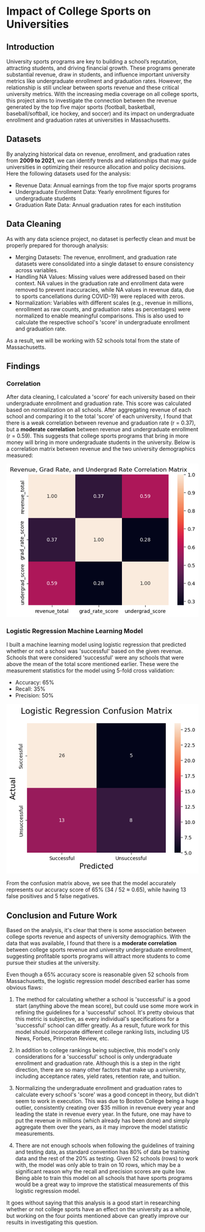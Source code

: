# Impact of College Sports on Universities

## Introduction
University sports programs are key to building a school’s reputation, attracting students, and driving financial growth. These programs generate substantial revenue, draw in students, and influence important university metrics like undergraduate enrollment and graduation rates. However, the relationship is still unclear between sports revenue and these critical university metrics. With the increasing media coverage on all college sports, this project aims to investigate the connection between the revenue generated by the top five major sports (football, basketball, baseball/softball, ice hockey, and soccer) and its impact on undergraduate enrollment and graduation rates at universities in Massachusetts. 

## Datasets
By analyzing historical data on revenue, enrollment, and graduation rates from **2009 to 2021**, we can identify trends and relationships that may guide universities in optimizing their resource allocation and policy decisions. Here the following datasets used for the analysis:
- Revenue Data: Annual earnings from the top five major sports programs
- Undergraduate Enrollment Data: Yearly enrollment figures for undergraduate students
- Graduation Rate Data: Annual graduation rates for each institution

## Data Cleaning
As with any data science project, no dataset is perfectly clean and must be properly prepared for thorough analysis:
- Merging Datasets: The revenue, enrollment, and graduation rate datasets were
consolidated into a single dataset to ensure consistency across variables.
- Handling NA Values: Missing values were addressed based on their context. NA values in the graduation rate and enrollment data were removed to prevent
inaccuracies, while NA values in revenue data, due to sports cancellations during COVID-19) were replaced with zeros.
- Normalization: Variables with different scales (e.g., revenue in millions, enrollment as raw counts, and graduation rates as percentages) were normalized to enable meaningful comparisons. This is also used to calculate the respective school's 'score' in undergraduate enrollment and graduation rate.

As a result, we will be working with 52 schools total from the state of Massachusetts.

## Findings
### Correlation
After data cleaning, I calculated a 'score' for each university based on their undergraduate enrollment and graduation rate. This score was calculated based on normalization on all schools. After aggregating revenue of each school and comparing it to the total 'score' of each university, I found that there is a weak correlation between revenue and graduation rate (r = 0.37), but a **moderate correlation** between revenue and undergraduate enrollment (r = 0.59). This suggests that college sports programs that bring in more money will bring in more undergraduate students in the university. Below is a correlation matrix between revenue and the two university demographics measured:


![Correlation Matrix](/assets/images/correlation_matrix.png)

### Logistic Regression Machine Learning Model
I built a machine learning model using logistic regression that predicted whether or not a school was 'successful' based on the given revenue. Schools that were considered 'successful' were any schools that were above the mean of the total score mentioned earlier. These were the measurement statistics for the model using 5-fold cross validation:
- Accuracy: 65%
- Recall: 35%
- Precision: 50%

![Logistic Regression Correlation Matrix](/assets/images/logistic_reg_confusion_matrix.png)

From the confusion matrix above, we see that the model accurately represents our accuracy score of 65% (34 / 52 ≈ 0.65), while having 13 false positives and 5 false negatives. 

## Conclusion and Future Work
Based on the analysis, it's clear that there is some association between college sports revenue and aspects of university demographics. With the data that was available, I found that there is a **moderate correlation** between college sports revenue and university undergraduate enrollment, suggesting profitable sports programs will attract more students to come pursue their studies at the university. 

Even though a 65% accuracy score is reasonable given 52 schools from Massachusetts, the logistic regression model described earlier has some obvious flaws:

1. The method for calculating whether a school is 'successful' is a good start (anything above the mean score), but could use some more work in refining the guidelines for a 'successful' school. It's pretty obvious that this metric is subjective, as every individual's specifications for a 'successful' school can differ greatly. As a result, future work for this model should incorporate different college ranking lists, including US News, Forbes, Princeton Review, etc.

2. In addition to college rankings being subjective, this model's only considerations for a 'successful' school is only undergraduate enrollment and graduation rate. Although this is a step in the right direction, there are so many other factors that make up a university, including acceptance rates, yield rates, retention rate, and tuition.

3. Normalizing the undergraduate enrollment and graduation rates to calculate every school's 'score' was a good concept in theory, but didn't seem to work in execution. This was due to Boston College being a huge outlier, consistently creating over $35 million in revenue every year and leading the state in revenue every year. In the future, one may have to put the revenue in millions (which already has been done) and simply aggregate them over the years, as it may improve the model statistic measurements. 

4. There are not enough schools when following the guidelines of training and testing data, as standard convention has 80% of data be training data and the rest of the 20% as testing. Given 52 schools (rows) to work with, the model was only able to train on 10 rows, which may be a significant reason why the recall and precision scores are quite low. Being able to train this model on all schools that have sports programs would be a great way to improve the statistical measurements of this logistic regression model.

It goes without saying that this analysis is a good start in researching whether or not college sports have an effect on the university as a whole, but working on the four points mentioned above can greatly improve our results in investigating this question.


